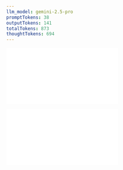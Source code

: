```yaml
---
llm_model: gemini-2.5-pro
promptTokens: 38
outputTokens: 141
totalTokens: 873
thoughtTokens: 694
---
```


![@](steps/prompt.b0d0180d.md)

![@](steps/response.59b41b10.md)